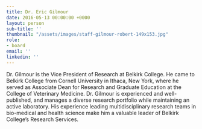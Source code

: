 ```yaml
---
title: Dr. Eric Gilmour
date: 2016-05-13 00:00:00 +0000
layout: person
sub-title: ''
thumbnail: "/assets/images/staff-gilmour-robert-149x153.jpg"
role:
- board
email: ''
linkedin: ''
---
```

Dr. Gilmour is the Vice President of Research at Belkirk College. He came to Belkirk College from Cornell University in Ithaca, New York, where he served as Associate Dean for Research and Graduate Education at the College of Veterinary Medicine. Dr. Gilmour is experienced and well-published, and manages a diverse research portfolio while maintaining an active laboratory. His experience leading multidisciplinary research teams in bio-medical and health science make him a valuable leader of Belkirk College’s Research Services.
